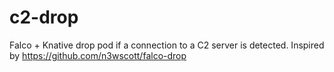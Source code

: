 # c2-drop
Falco + Knative drop pod if a connection to a C2 server is detected. Inspired by https://github.com/n3wscott/falco-drop
